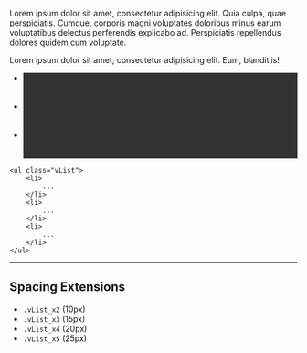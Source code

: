 Lorem ipsum dolor sit amet, consectetur adipisicing elit. Quia culpa, quae perspiciatis. Cumque, corporis magni voluptates doloribus minus earum voluptatibus delectus perferendis explicabo ad. Perspiciatis repellendus dolores quidem cum voluptate.

Lorem ipsum dolor sit amet, consectetur adipisicing elit. Eum, blanditiis!

<div class="sg-example">
    <ul class="vList">
        <li>
            <div style="height:50px;background:#333333"></div>
        </li>
        <li>
            <div style="height:50px;background:#333333"></div>
        </li>
        <li>
            <div style="height:50px;background:#333333"></div>
        </li>
    </ul>
</div>

```markup
<ul class="vList">
    <li>
        ...
    </li>
    <li>
        ...
    </li>
    <li>
        ...
    </li>
</ul>
```

------------------------------------------------------------------

## Spacing Extensions

- `.vList_x2` (10px)
- `.vList_x3` (15px)
- `.vList_x4` (20px)
- `.vList_x5` (25px)